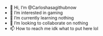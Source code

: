 - 👋 Hi, I’m @Carloshasagithubnow
- 👀 I’m interested in gaming
- 🌱 I’m currently learning nothing
- 💞️ I’m looking to collaborate on nothing
- 📫 How to reach me idk what to put here lol

<!---
Carloshasagithubnow/Carloshasagithubnow is a ✨ special ✨ repository because its `README.md` (this file) appears on your GitHub profile.
You can click the Preview link to take a look at your changes.
--->
